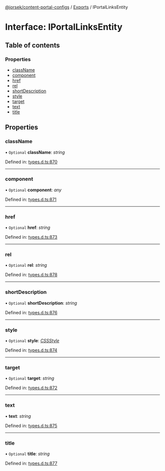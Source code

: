 [@jorsek/content-portal-configs](../README.md) / [Exports](../modules.md) / IPortalLinksEntity

# Interface: IPortalLinksEntity

## Table of contents

### Properties

- [className](iportallinksentity.md#classname)
- [component](iportallinksentity.md#component)
- [href](iportallinksentity.md#href)
- [rel](iportallinksentity.md#rel)
- [shortDescription](iportallinksentity.md#shortdescription)
- [style](iportallinksentity.md#style)
- [target](iportallinksentity.md#target)
- [text](iportallinksentity.md#text)
- [title](iportallinksentity.md#title)

## Properties

### className

• `Optional` **className**: *string*

Defined in: [types.d.ts:870](https://github.com/Jorsek/content-portal-config/blob/f120983/types.d.ts#L870)

___

### component

• `Optional` **component**: *any*

Defined in: [types.d.ts:871](https://github.com/Jorsek/content-portal-config/blob/f120983/types.d.ts#L871)

___

### href

• `Optional` **href**: *string*

Defined in: [types.d.ts:873](https://github.com/Jorsek/content-portal-config/blob/f120983/types.d.ts#L873)

___

### rel

• `Optional` **rel**: *string*

Defined in: [types.d.ts:878](https://github.com/Jorsek/content-portal-config/blob/f120983/types.d.ts#L878)

___

### shortDescription

• `Optional` **shortDescription**: *string*

Defined in: [types.d.ts:876](https://github.com/Jorsek/content-portal-config/blob/f120983/types.d.ts#L876)

___

### style

• `Optional` **style**: [*CSSStyle*](cssstyle.md)

Defined in: [types.d.ts:874](https://github.com/Jorsek/content-portal-config/blob/f120983/types.d.ts#L874)

___

### target

• `Optional` **target**: *string*

Defined in: [types.d.ts:872](https://github.com/Jorsek/content-portal-config/blob/f120983/types.d.ts#L872)

___

### text

• **text**: *string*

Defined in: [types.d.ts:875](https://github.com/Jorsek/content-portal-config/blob/f120983/types.d.ts#L875)

___

### title

• `Optional` **title**: *string*

Defined in: [types.d.ts:877](https://github.com/Jorsek/content-portal-config/blob/f120983/types.d.ts#L877)
